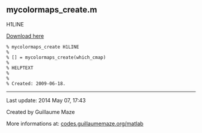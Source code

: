 ## mycolormaps\_create.m ##
H1LINE

[Download here](http://guillaumemaze.googlecode.com/svn/trunk/matlab/codes/colors/mycolormaps_create.m)

```
% mycolormaps_create H1LINE
%
% [] = mycolormaps_create(which_cmap)
% 
% HELPTEXT
%
%
% Created: 2009-06-18.
```

---

Last update: 2014 May 07, 17:43

Created by Guillaume Maze

More informations at: [codes.guillaumemaze.org/matlab](http://codes.guillaumemaze.org/matlab)